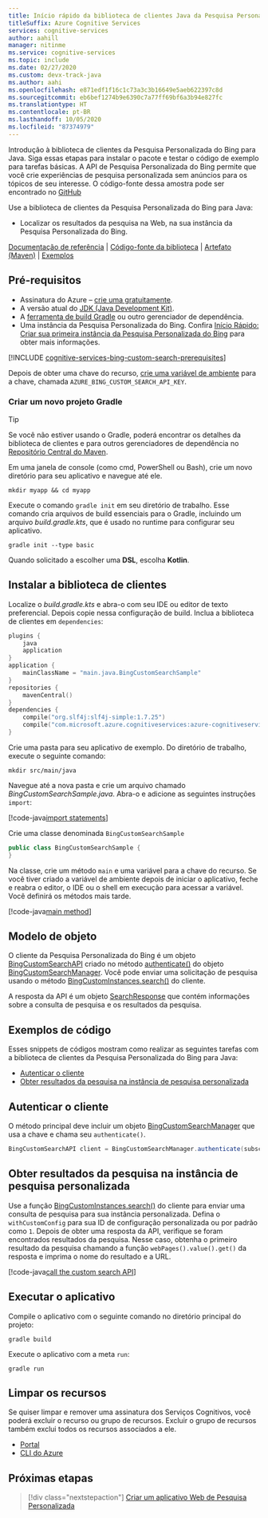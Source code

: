 ```yaml
---
title: Início rápido da biblioteca de clientes Java da Pesquisa Personalizada do Bing
titleSuffix: Azure Cognitive Services
services: cognitive-services
author: aahill
manager: nitinme
ms.service: cognitive-services
ms.topic: include
ms.date: 02/27/2020
ms.custom: devx-track-java
ms.author: aahi
ms.openlocfilehash: e871edf1f16c1c73a3c3b16649e5aeb622397c8d
ms.sourcegitcommit: eb6bef1274b9e6390c7a77ff69bf6a3b94e827fc
ms.translationtype: HT
ms.contentlocale: pt-BR
ms.lasthandoff: 10/05/2020
ms.locfileid: "87374979"
---
```

Introdução à biblioteca de clientes da Pesquisa Personalizada do Bing para Java. Siga essas etapas para instalar o pacote e testar o código de exemplo para tarefas básicas. A API de Pesquisa Personalizada do Bing permite que você crie experiências de pesquisa personalizada sem anúncios para os tópicos de seu interesse. O código-fonte dessa amostra pode ser encontrado no [GitHub](https://github.com/Azure-Samples/cognitive-services-java-sdk-samples/tree/master/Search/BingCustomSearch)

Use a biblioteca de clientes da Pesquisa Personalizada do Bing para Java:

* Localizar os resultados da pesquisa na Web, na sua instância da Pesquisa Personalizada do Bing.

[Documentação de referência](https://docs.microsoft.com/java/api/overview/azure/cognitiveservices/client/bingcustomsearch?view=azure-java-stable) | [Código-fonte da biblioteca](https://github.com/Azure/azure-sdk-for-net/tree/master/sdk/cognitiveservices/Search.BingCustomSearch) | [Artefato (Maven)](https://search.maven.org/artifact/com.microsoft.azure.cognitiveservices/azure-cognitiveservices-customsearch/) | [Exemplos](https://github.com/Azure-Samples/cognitive-services-java-sdk-samples)

## <a name="prerequisites"></a>Pré-requisitos

* Assinatura do Azure – [crie uma gratuitamente](https://azure.microsoft.com/free/cognitive-services/).
* A versão atual do [JDK (Java Development Kit)](https://www.oracle.com/technetwork/java/javase/downloads/index.html).
* A [ferramenta de build Gradle](https://gradle.org/install/) ou outro gerenciador de dependência.
* Uma instância da Pesquisa Personalizada do Bing. Confira [Início Rápido: Criar sua primeira instância da Pesquisa Personalizada do Bing](../../quick-start.md) para obter mais informações.

[!INCLUDE [cognitive-services-bing-custom-search-prerequisites](~/includes/cognitive-services-bing-custom-search-signup-requirements.md)]

Depois de obter uma chave do recurso, [crie uma variável de ambiente](https://docs.microsoft.com/azure/cognitive-services/cognitive-services-apis-create-account#configure-an-environment-variable-for-authentication) para a chave, chamada `AZURE_BING_CUSTOM_SEARCH_API_KEY`.

### <a name="create-a-new-gradle-project"></a>Criar um novo projeto Gradle

> [!TIP]
> Se você não estiver usando o Gradle, poderá encontrar os detalhes da biblioteca de clientes e para outros gerenciadores de dependência no [Repositório Central do Maven](https://search.maven.org/artifact/com.microsoft.azure.cognitiveservices/azure-cognitiveservices-textanalytics/).

Em uma janela de console (como cmd, PowerShell ou Bash), crie um novo diretório para seu aplicativo e navegue até ele.

```console
mkdir myapp && cd myapp
```

Execute o comando `gradle init` em seu diretório de trabalho. Esse comando cria arquivos de build essenciais para o Gradle, incluindo um arquivo *build.gradle.kts*, que é usado no runtime para configurar seu aplicativo.

```console
gradle init --type basic
```

Quando solicitado a escolher uma **DSL**, escolha **Kotlin**.

## <a name="install-the-client-library"></a>Instalar a biblioteca de clientes

Localize o *build.gradle.kts* e abra-o com seu IDE ou editor de texto preferencial. Depois copie nessa configuração de build. Inclua a biblioteca de clientes em `dependencies`:

```kotlin
plugins {
    java
    application
}
application {
    mainClassName = "main.java.BingCustomSearchSample"
}
repositories {
    mavenCentral()
}
dependencies {
    compile("org.slf4j:slf4j-simple:1.7.25")
    compile("com.microsoft.azure.cognitiveservices:azure-cognitiveservices-customsearch:1.0.2")
}
```

Crie uma pasta para seu aplicativo de exemplo. Do diretório de trabalho, execute o seguinte comando:

```console
mkdir src/main/java
```

Navegue até a nova pasta e crie um arquivo chamado *BingCustomSearchSample.java*. Abra-o e adicione as seguintes instruções `import`:


[!code-java[import statements](~/cognitive-services-java-sdk-samples/Search/BingCustomSearch/src/main/java/BingCustomSearchSample.java?name=imports)]

Crie uma classe denominada `BingCustomSearchSample`

```java
public class BingCustomSearchSample {
}
```

Na classe, crie um método `main` e uma variável para a chave do recurso. Se você tiver criado a variável de ambiente depois de iniciar o aplicativo, feche e reabra o editor, o IDE ou o shell em execução para acessar a variável. Você definirá os métodos mais tarde.

[!code-java[main method](~/cognitive-services-java-sdk-samples/Search/BingCustomSearch/src/main/java/BingCustomSearchSample.java?name=main)]

## <a name="object-model"></a>Modelo de objeto

O cliente da Pesquisa Personalizada do Bing é um objeto [BingCustomSearchAPI](https://docs.microsoft.com/java/api/com.microsoft.azure.cognitiveservices.search.customsearch.bingcustomsearchapi?view=azure-java-stable) criado no método [authenticate()](https://docs.microsoft.com/java/api/com.microsoft.azure.cognitiveservices.search.customsearch.bingcustomsearchmanager.authenticate) do objeto [BingCustomSearchManager](https://docs.microsoft.com/java/api/com.microsoft.azure.cognitiveservices.search.customsearch.bingcustomsearchmanager?view=azure-java-stable). Você pode enviar uma solicitação de pesquisa usando o método [BingCustomInstances.search()](https://docs.microsoft.com/java/api/com.microsoft.azure.cognitiveservices.search.customsearch.bingcustominstances.search?view=azure-java-stable#com_microsoft_azure_cognitiveservices_search_customsearch_BingCustomInstances_search__) do cliente.

A resposta da API é um objeto [SearchResponse](https://docs.microsoft.com/java/api/com.microsoft.azure.cognitiveservices.search.customsearch.models.searchresponse?view=azure-java-stable) que contém informações sobre a consulta de pesquisa e os resultados da pesquisa.

## <a name="code-examples"></a>Exemplos de código

Esses snippets de códigos mostram como realizar as seguintes tarefas com a biblioteca de clientes da Pesquisa Personalizada do Bing para Java:

* [Autenticar o cliente](#authenticate-the-client)
* [Obter resultados da pesquisa na instância de pesquisa personalizada](#get-search-results-from-your-custom-search-instance)

## <a name="authenticate-the-client"></a>Autenticar o cliente

O método principal deve incluir um objeto [BingCustomSearchManager](https://docs.microsoft.com/java/api/com.microsoft.azure.cognitiveservices.search.customsearch.bingcustomsearchapi?view=azure-java-stable) que usa a chave e chama seu `authenticate()`.

```java
BingCustomSearchAPI client = BingCustomSearchManager.authenticate(subscriptionKey);
```

## <a name="get-search-results-from-your-custom-search-instance"></a>Obter resultados da pesquisa na instância de pesquisa personalizada

Use a função [BingCustomInstances.search()](https://docs.microsoft.com/java/api/com.microsoft.azure.cognitiveservices.search.customsearch.bingcustominstances.search?view=azure-java-stable#com_microsoft_azure_cognitiveservices_search_customsearch_BingCustomInstances_search__) do cliente para enviar uma consulta de pesquisa para sua instância personalizada. Defina o `withCustomConfig` para sua ID de configuração personalizada ou por padrão como `1`. Depois de obter uma resposta da API, verifique se foram encontrados resultados da pesquisa. Nesse caso, obtenha o primeiro resultado da pesquisa chamando a função `webPages().value().get()` da resposta e imprima o nome do resultado e a URL.

[!code-java[call the custom search API](~/cognitive-services-java-sdk-samples/Search/BingCustomSearch/src/main/java/BingCustomSearchSample.java?name=runSample)]

## <a name="run-the-application"></a>Executar o aplicativo

Compile o aplicativo com o seguinte comando no diretório principal do projeto:

```console
gradle build
```

Execute o aplicativo com a meta `run`:

```console
gradle run
```

## <a name="clean-up-resources"></a>Limpar os recursos

Se quiser limpar e remover uma assinatura dos Serviços Cognitivos, você poderá excluir o recurso ou grupo de recursos. Excluir o grupo de recursos também exclui todos os recursos associados a ele.

* [Portal](../../../cognitive-services-apis-create-account.md#clean-up-resources)
* [CLI do Azure](../../../cognitive-services-apis-create-account-cli.md#clean-up-resources)

## <a name="next-steps"></a>Próximas etapas

> [!div class="nextstepaction"]
> [Criar um aplicativo Web de Pesquisa Personalizada](../../tutorials/custom-search-web-page.md)
